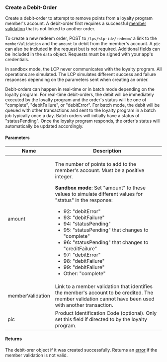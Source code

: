 ### Create a Debit-Order

Create a debit-order to attempt to remove points from a loyalty program member's account. A debit-order first requires a successful [member validation](#member-validations) that is not linked to another order.

To create a new redeem order, POST to `/lps/<lp-id>/redeem/` a link to the `memberValidation` and the `amount` to debit from the member's account. A `pic` can also be included in the request but is not required. Additional fields can be included in the `data` object. Requests must be signed with your app's credentials.

In sandbox mode, the LCP never communicates with the loyalty program. All operations are simulated. The LCP simulates different success and failure responses depending on the parameters sent when creating an order.

Debit-orders can happen in real-time or in batch mode depending on the loyalty program. For real-time debit-orders, the debit will be immediately executed by the loyalty program and the order's status will be one of "complete", "debitFailure", or "debitError". For batch mode, the debit will be queued with other transactions and sent to the loyalty program in a batch job typically once a day. Batch orders will initially have a status of "statusPending". Once the loyalty program responds, the order's status will automatically be updated accordingly. 


#### Parameters

<table>
    <thead>
        <tr>
            <th>Name</th>
            <th>Description</th>
        </tr>
    </thead>
    <tbody>
        <tr>
            <td>amount</td>
            <td><p>The number of points to add to the member's account. Must be a positive integer.</p>
                <p><strong>Sandbox mode</strong>: Set "amount" to these values to simulate different values for "status" in the response:
                    <ul>
                        <li>92: "debitError"</li>
                        <li>93: "debitFailure"</li>
                        <li>94: "statusPending"</li>
                        <li>95: "statusPending" that changes to "complete"</li>
                        <li>96: "statusPending" that changes to "creditFailure"</li>
                        <li>97: "debitError"</li>
                        <li>98: "debitFailure"</li>
                        <li>99: "debitFailure"</li>
                        <li>Other: "complete"</li>
                    </ul>
                </p>
            </td>
        </tr>
        <tr>
            <td>memberValidation</td>
            <td>Link to a member validation that identifies the member's account to be credited. The member validation cannot have been used with another transaction.</td>
        </tr>
        <tr>
            <td>pic</td>
            <td>Product Identification Code (optional). Only set this field if directed to by the loyalty program.</td>
        </tr>
    </tbody>
</table>
        
#### Returns

The debit-orer object if it was created successfully. Returns an [error](./?doc=reference-manual#errors) if the member validation is not valid.
